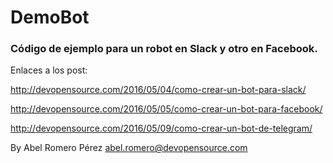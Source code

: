 # DemoBot

### Código de ejemplo para un robot en Slack y otro en Facebook.

Enlaces a los post:

http://devopensource.com/2016/05/04/como-crear-un-bot-para-slack/

http://devopensource.com/2016/05/05/como-crear-un-bot-para-facebook/

http://devopensource.com/2016/05/09/como-crear-un-bot-de-telegram/

By Abel Romero Pérez <abel.romero@devopensource.com>
